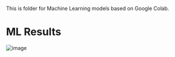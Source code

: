 This is folder for Machine Learning models based on Google Colab.

# ML Results
![image](https://github.com/yuantian94/Research-Project-VPN-Detection/assets/13746207/035a0785-6078-4b44-b706-a3278ab0e54e)
